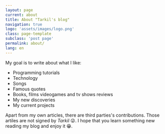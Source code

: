 ```yaml
---
layout: page
current: about
title: About "Tarkil's blog"
navigation: true
logo: 'assets/images/logo.png'
class: page-template
subclass: 'post page'
permalink: about/
lang: en
---
```

My goal is to write about what I like:

 * Programming tutorials
 * Technology
 * Songs
 * Famous quotes
 * Books, films videogames and tv shows reviews
 * My new discoveries
 * My current projects

Apart from my own articles, there are third parties's contributions. Those artiles are not signed by _Tarkil_ 😜.
I hope that you learn something new reading my blog and enjoy it 😁.
